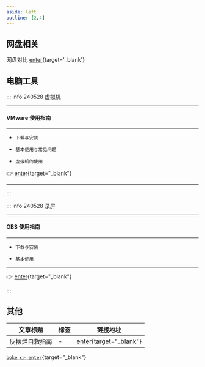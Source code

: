 ```yaml
---
aside: left
outline: [2,4]
---
```


## 网盘相关

网盘对比 [enter](/articles/003%20网盘对比.md){target='_blank'}

## 电脑工具


::: info <Badge type='warning'>240528</Badge> <Badge type='info'>虚拟机</Badge>

---

#### VMware 使用指南 

---

- `下载与安装`

- `基本使用与常见问题`

- `虚拟机的使用`

👉 [enter](/articles/24052801%20VMware使用指南.md){target="_blank"}



---

:::

::: info <Badge type='warning'>240528</Badge> <Badge type='info'>录屏</Badge>

---

#### OBS 使用指南

---

- `下载与安装`

- `基本使用`

---

👉 [enter](/articles/24052701%20OBS使用指南.md){target="_blank"}

:::



## 其他

|文章标题|标签|链接地址|
|---|---|---|
|反摆烂自救指南|-|[enter](/articles/24050301%20反摆烂自救指南.md){target="_blank"}|


[`boke 👉 enter`](/articles/24071501%20boke规划.md){target="_blank"}